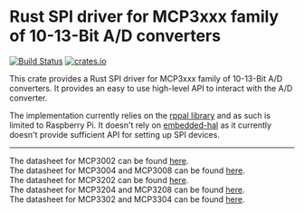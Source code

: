# Rust SPI driver for MCP3xxx family of 10-13-Bit A/D converters

[![Build Status](https://travis-ci.org/trashware/mcp3xxx-rs.svg?branch=master)](https://travis-ci.org/trashware/mcp3xxx-rs)
[![crates.io](https://meritbadge.herokuapp.com/mcp3xxx)](https://crates.io/crates/mcp3xxx)

This crate provides a Rust SPI driver for MCP3xxx family of 10-13-Bit A/D converters.
It provides an easy to use high-level API to interact with the A/D converter.

The implementation currently relies on the [rppal library](https://crates.io/crates/rppal) and as such is limited to Raspberry Pi.
It doesn't rely on [embedded-hal](https://crates.io/crates/embedded-hal) as it currently doesn't provide sufficient API for setting up SPI devices.

--------------------------------------------------

The datasheet for MCP3002 can be found [here](https://ww1.microchip.com/downloads/en/devicedoc/21294e.pdf).  
The datasheet for MCP3004 and MCP3008 can be found [here](https://ww1.microchip.com/downloads/en/devicedoc/21295c.pdf).  
The datasheet for MCP3202 can be found [here](https://ww1.microchip.com/downloads/en/devicedoc/21034d.pdf).  
The datasheet for MCP3204 and MCP3208 can be found [here](https://ww1.microchip.com/downloads/en/DeviceDoc/21298c.pdf).  
The datasheet for MCP3302 and MCP3304 can be found [here](https://ww1.microchip.com/downloads/en/DeviceDoc/21697e.pdf).
